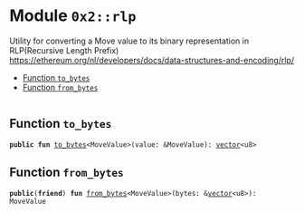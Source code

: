 
<a name="0x2_rlp"></a>

# Module `0x2::rlp`

Utility for converting a Move value to its binary representation in RLP(Recursive Length Prefix)
https://ethereum.org/nl/developers/docs/data-structures-and-encoding/rlp/


-  [Function `to_bytes`](#0x2_rlp_to_bytes)
-  [Function `from_bytes`](#0x2_rlp_from_bytes)


<pre><code></code></pre>



<a name="0x2_rlp_to_bytes"></a>

## Function `to_bytes`



<pre><code><b>public</b> <b>fun</b> <a href="rlp.md#0x2_rlp_to_bytes">to_bytes</a>&lt;MoveValue&gt;(value: &MoveValue): <a href="">vector</a>&lt;u8&gt;
</code></pre>



<a name="0x2_rlp_from_bytes"></a>

## Function `from_bytes`



<pre><code><b>public</b>(<b>friend</b>) <b>fun</b> <a href="rlp.md#0x2_rlp_from_bytes">from_bytes</a>&lt;MoveValue&gt;(bytes: &<a href="">vector</a>&lt;u8&gt;): MoveValue
</code></pre>
